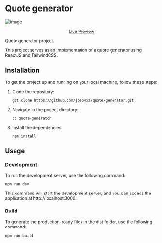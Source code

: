 # Quote generator

![image](https://github.com/joao4xz/quote-generator/assets/117238473/23b1e1a5-3776-4532-95bd-2465b066e2cb)


<p align="center">
  <a href="https://joao4xz.github.io/quote-generator/">Live Preview</a>
</p>

Quote generator project.

This project serves as an implementation of a quote generator using ReactJS and TailwindCSS.

## Installation
To get the project up and running on your local machine, follow these steps:

1. Clone the repository:
    ```shell
    git clone https://github.com/joao4xz/quote-generator.git
    ```
2. Navigate to the project directory:
    ```shell
    cd quote-generator
    ```
3. Install the dependencies:
     ```shell
     npm install
     ```
## Usage

### Development
To run the development server, use the following command:
```shell
npm run dev
```
This command will start the development server, and you can access the application at http://localhost:3000.

### Build
To generate the production-ready files in the dist folder, use the following command:
```shell
npm run build
```
